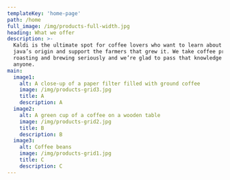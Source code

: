```yaml
---
templateKey: 'home-page'
path: /home
full_image: /img/products-full-width.jpg
heading: What we offer
description: >-
  Kaldi is the ultimate spot for coffee lovers who want to learn about their
  java’s origin and support the farmers that grew it. We take coffee production,
  roasting and brewing seriously and we’re glad to pass that knowledge to
  anyone.
main:
  image1:
    alt: A close-up of a paper filter filled with ground coffee
    image: /img/products-grid3.jpg
    title: A
    description: A
  image2:
    alt: A green cup of a coffee on a wooden table
    image: /img/products-grid2.jpg
    title: B
    description: B
  image3:
    alt: Coffee beans
    image: /img/products-grid1.jpg
    title: C
    description: C
---
```

